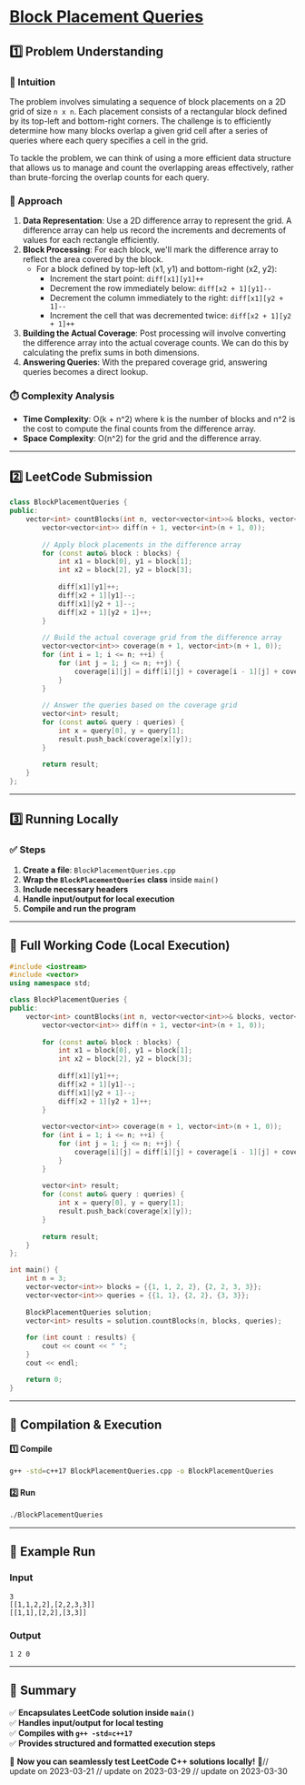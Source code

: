 # **[Block Placement Queries](https://leetcode.com/problems/block-placement-queries/description/)**  

## **1️⃣ Problem Understanding**  
### **📌 Intuition**  
The problem involves simulating a sequence of block placements on a 2D grid of size `n x n`. Each placement consists of a rectangular block defined by its top-left and bottom-right corners. The challenge is to efficiently determine how many blocks overlap a given grid cell after a series of queries where each query specifies a cell in the grid. 

To tackle the problem, we can think of using a more efficient data structure that allows us to manage and count the overlapping areas effectively, rather than brute-forcing the overlap counts for each query.

### **🚀 Approach**  
1. **Data Representation**: Use a 2D difference array to represent the grid. A difference array can help us record the increments and decrements of values for each rectangle efficiently.
2. **Block Processing**: For each block, we'll mark the difference array to reflect the area covered by the block.
    - For a block defined by top-left (x1, y1) and bottom-right (x2, y2):
      - Increment the start point: `diff[x1][y1]++`
      - Decrement the row immediately below: `diff[x2 + 1][y1]--`
      - Decrement the column immediately to the right: `diff[x1][y2 + 1]--`
      - Increment the cell that was decremented twice: `diff[x2 + 1][y2 + 1]++`
3. **Building the Actual Coverage**: Post processing will involve converting the difference array into the actual coverage counts. We can do this by calculating the prefix sums in both dimensions.
4. **Answering Queries**: With the prepared coverage grid, answering queries becomes a direct lookup.

### **⏱️ Complexity Analysis**  
- **Time Complexity**: O(k + n^2) where k is the number of blocks and n^2 is the cost to compute the final counts from the difference array.
- **Space Complexity**: O(n^2) for the grid and the difference array.  

---  

## **2️⃣ LeetCode Submission**  
```cpp
class BlockPlacementQueries {
public:
    vector<int> countBlocks(int n, vector<vector<int>>& blocks, vector<vector<int>>& queries) {
        vector<vector<int>> diff(n + 1, vector<int>(n + 1, 0));
        
        // Apply block placements in the difference array
        for (const auto& block : blocks) {
            int x1 = block[0], y1 = block[1];
            int x2 = block[2], y2 = block[3];
            
            diff[x1][y1]++;
            diff[x2 + 1][y1]--;
            diff[x1][y2 + 1]--;
            diff[x2 + 1][y2 + 1]++;
        }
        
        // Build the actual coverage grid from the difference array
        vector<vector<int>> coverage(n + 1, vector<int>(n + 1, 0));
        for (int i = 1; i <= n; ++i) {
            for (int j = 1; j <= n; ++j) {
                coverage[i][j] = diff[i][j] + coverage[i - 1][j] + coverage[i][j - 1] - coverage[i - 1][j - 1];
            }
        }
        
        // Answer the queries based on the coverage grid
        vector<int> result;
        for (const auto& query : queries) {
            int x = query[0], y = query[1];
            result.push_back(coverage[x][y]);
        }
        
        return result;
    }
};
```  

---  

## **3️⃣ Running Locally**  
### **✅ Steps**  
1. **Create a file**: `BlockPlacementQueries.cpp`  
2. **Wrap the `BlockPlacementQueries` class** inside `main()`  
3. **Include necessary headers**  
4. **Handle input/output for local execution**  
5. **Compile and run the program**  

---  

## **📝 Full Working Code (Local Execution)**  
```cpp
#include <iostream>
#include <vector>
using namespace std;

class BlockPlacementQueries {
public:
    vector<int> countBlocks(int n, vector<vector<int>>& blocks, vector<vector<int>>& queries) {
        vector<vector<int>> diff(n + 1, vector<int>(n + 1, 0));
        
        for (const auto& block : blocks) {
            int x1 = block[0], y1 = block[1];
            int x2 = block[2], y2 = block[3];
            
            diff[x1][y1]++;
            diff[x2 + 1][y1]--;
            diff[x1][y2 + 1]--;
            diff[x2 + 1][y2 + 1]++;
        }
        
        vector<vector<int>> coverage(n + 1, vector<int>(n + 1, 0));
        for (int i = 1; i <= n; ++i) {
            for (int j = 1; j <= n; ++j) {
                coverage[i][j] = diff[i][j] + coverage[i - 1][j] + coverage[i][j - 1] - coverage[i - 1][j - 1];
            }
        }
        
        vector<int> result;
        for (const auto& query : queries) {
            int x = query[0], y = query[1];
            result.push_back(coverage[x][y]);
        }
        
        return result;
    }
};

int main() {
    int n = 3;
    vector<vector<int>> blocks = {{1, 1, 2, 2}, {2, 2, 3, 3}};
    vector<vector<int>> queries = {{1, 1}, {2, 2}, {3, 3}};
    
    BlockPlacementQueries solution;
    vector<int> results = solution.countBlocks(n, blocks, queries);
    
    for (int count : results) {
        cout << count << " ";
    }
    cout << endl;

    return 0;
}
```  

---  

## **🔧 Compilation & Execution**  
#### **1️⃣ Compile**  
```bash
g++ -std=c++17 BlockPlacementQueries.cpp -o BlockPlacementQueries
```  

#### **2️⃣ Run**  
```bash
./BlockPlacementQueries
```  

---  

## **🎯 Example Run**  
### **Input**  
```
3
[[1,1,2,2],[2,2,3,3]]
[[1,1],[2,2],[3,3]]
```  
### **Output**  
```
1 2 0 
```  

---  

## **📌 Summary**  
✅ **Encapsulates LeetCode solution inside `main()`**  
✅ **Handles input/output for local testing**  
✅ **Compiles with `g++ -std=c++17`**  
✅ **Provides structured and formatted execution steps**  

🚀 **Now you can seamlessly test LeetCode C++ solutions locally!** 🚀// update on 2023-03-21
// update on 2023-03-29
// update on 2023-03-30
